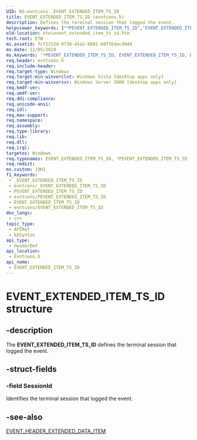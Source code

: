 ```yaml
---
UID: NS:evntcons._EVENT_EXTENDED_ITEM_TS_ID
title: EVENT_EXTENDED_ITEM_TS_ID (evntcons.h)
description: Defines the terminal session that logged the event.
helpviewer_keywords: ["*PEVENT_EXTENDED_ITEM_TS_ID","EVENT_EXTENDED_ITEM_TS_ID","EVENT_EXTENDED_ITEM_TS_ID structure [ETW]","PEVENT_EXTENDED_ITEM_TS_ID","PEVENT_EXTENDED_ITEM_TS_ID structure pointer [ETW]","base.event_extended_item_ts_id","etw.event_extended_item_ts_id","evntcons/EVENT_EXTENDED_ITEM_TS_ID","evntcons/PEVENT_EXTENDED_ITEM_TS_ID"]
old-location: etw\event_extended_item_ts_id.htm
tech.root: ETW
ms.assetid: fcf1252d-9730-45a2-b601-60f76decd0dd
ms.date: 12/05/2018
ms.keywords: '*PEVENT_EXTENDED_ITEM_TS_ID, EVENT_EXTENDED_ITEM_TS_ID, EVENT_EXTENDED_ITEM_TS_ID structure [ETW], PEVENT_EXTENDED_ITEM_TS_ID, PEVENT_EXTENDED_ITEM_TS_ID structure pointer [ETW], base.event_extended_item_ts_id, etw.event_extended_item_ts_id, evntcons/EVENT_EXTENDED_ITEM_TS_ID, evntcons/PEVENT_EXTENDED_ITEM_TS_ID'
req.header: evntcons.h
req.include-header: 
req.target-type: Windows
req.target-min-winverclnt: Windows Vista [desktop apps only]
req.target-min-winversvr: Windows Server 2008 [desktop apps only]
req.kmdf-ver: 
req.umdf-ver: 
req.ddi-compliance: 
req.unicode-ansi: 
req.idl: 
req.max-support: 
req.namespace: 
req.assembly: 
req.type-library: 
req.lib: 
req.dll: 
req.irql: 
targetos: Windows
req.typenames: EVENT_EXTENDED_ITEM_TS_ID, *PEVENT_EXTENDED_ITEM_TS_ID
req.redist: 
ms.custom: 19H1
f1_keywords:
 - _EVENT_EXTENDED_ITEM_TS_ID
 - evntcons/_EVENT_EXTENDED_ITEM_TS_ID
 - PEVENT_EXTENDED_ITEM_TS_ID
 - evntcons/PEVENT_EXTENDED_ITEM_TS_ID
 - EVENT_EXTENDED_ITEM_TS_ID
 - evntcons/EVENT_EXTENDED_ITEM_TS_ID
dev_langs:
 - c++
topic_type:
 - APIRef
 - kbSyntax
api_type:
 - HeaderDef
api_location:
 - Evntcons.h
api_name:
 - EVENT_EXTENDED_ITEM_TS_ID
---
```


# EVENT_EXTENDED_ITEM_TS_ID structure


## -description

The <b>EVENT_EXTENDED_ITEM_TS_ID</b> defines the terminal session that logged the event.

## -struct-fields

### -field SessionId

Identifies the terminal session that logged the event.

## -see-also

<a href="/windows/desktop/api/evntcons/ns-evntcons-event_header_extended_data_item">EVENT_HEADER_EXTENDED_DATA_ITEM</a>